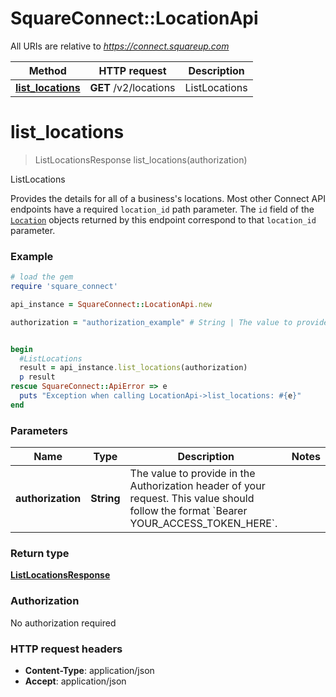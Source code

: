 # SquareConnect::LocationApi

All URIs are relative to *https://connect.squareup.com*

Method | HTTP request | Description
------------- | ------------- | -------------
[**list_locations**](LocationApi.md#list_locations) | **GET** /v2/locations | ListLocations


# **list_locations**
> ListLocationsResponse list_locations(authorization)

ListLocations

Provides the details for all of a business's locations.  Most other Connect API endpoints have a required `location_id` path parameter. The `id` field of the [`Location`](#type-location) objects returned by this endpoint correspond to that `location_id` parameter.

### Example
```ruby
# load the gem
require 'square_connect'

api_instance = SquareConnect::LocationApi.new

authorization = "authorization_example" # String | The value to provide in the Authorization header of your request. This value should follow the format `Bearer YOUR_ACCESS_TOKEN_HERE`.


begin
  #ListLocations
  result = api_instance.list_locations(authorization)
  p result
rescue SquareConnect::ApiError => e
  puts "Exception when calling LocationApi->list_locations: #{e}"
end
```

### Parameters

Name | Type | Description  | Notes
------------- | ------------- | ------------- | -------------
 **authorization** | **String**| The value to provide in the Authorization header of your request. This value should follow the format &#x60;Bearer YOUR_ACCESS_TOKEN_HERE&#x60;. | 

### Return type

[**ListLocationsResponse**](ListLocationsResponse.md)

### Authorization

No authorization required

### HTTP request headers

 - **Content-Type**: application/json
 - **Accept**: application/json



